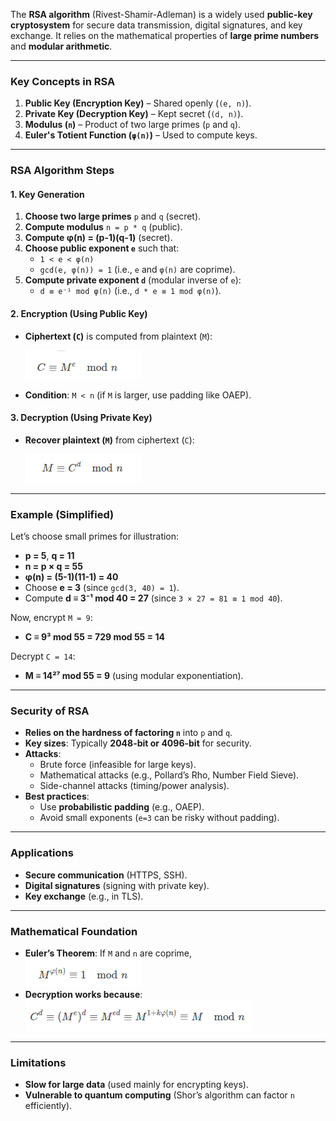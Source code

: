 The **RSA algorithm** (Rivest-Shamir-Adleman) is a widely used **public-key cryptosystem** for secure data transmission, digital signatures, and key exchange. It relies on the mathematical properties of **large prime numbers** and **modular arithmetic**.

---

### **Key Concepts in RSA**
1. **Public Key (Encryption Key)** – Shared openly (`(e, n)`).
2. **Private Key (Decryption Key)** – Kept secret (`(d, n)`).
3. **Modulus (`n`)** – Product of two large primes (`p` and `q`).
4. **Euler's Totient Function (`φ(n)`)** – Used to compute keys.

---

### **RSA Algorithm Steps**
#### **1. Key Generation**
1. **Choose two large primes** `p` and `q` (secret).
2. **Compute modulus** `n = p * q` (public).
3. **Compute φ(n) = (p-1)(q-1)** (secret).
4. **Choose public exponent `e`** such that:
   - `1 < e < φ(n)`
   - `gcd(e, φ(n)) = 1` (i.e., `e` and `φ(n)` are coprime).
5. **Compute private exponent `d`** (modular inverse of `e`):
   - `d ≡ e⁻¹ mod φ(n)` (i.e., `d * e ≡ 1 mod φ(n)`).

#### **2. Encryption (Using Public Key)**
- **Ciphertext (`C`)** is computed from plaintext (`M`):

  ![img.png](../../../images/cybersecurity/rsa.png)
  
- **Condition**: `M < n` (if `M` is larger, use padding like OAEP).

#### **3. Decryption (Using Private Key)**
- **Recover plaintext (`M`)** from ciphertext (`C`):

  ![img_1.png](../../../images/cybersecurity/rsa_1.png) 

---

### **Example (Simplified)**
Let’s choose small primes for illustration:
- **p = 5**, **q = 11**  
- **n = p × q = 55**  
- **φ(n) = (5-1)(11-1) = 40**  
- Choose **e = 3** (since `gcd(3, 40) = 1`).  
- Compute **d ≡ 3⁻¹ mod 40 = 27** (since `3 × 27 = 81 ≡ 1 mod 40`).  

Now, encrypt `M = 9`:
- **C ≡ 9³ mod 55 = 729 mod 55 = 14**  

Decrypt `C = 14`:
- **M ≡ 14²⁷ mod 55 = 9** (using modular exponentiation).

---

### **Security of RSA**
- **Relies on the hardness of factoring `n`** into `p` and `q`.
- **Key sizes**: Typically **2048-bit or 4096-bit** for security.
- **Attacks**:
  - Brute force (infeasible for large keys).
  - Mathematical attacks (e.g., Pollard’s Rho, Number Field Sieve).
  - Side-channel attacks (timing/power analysis).
- **Best practices**:
  - Use **probabilistic padding** (e.g., OAEP).
  - Avoid small exponents (`e=3` can be risky without padding).

---

### **Applications**
- **Secure communication** (HTTPS, SSH).
- **Digital signatures** (signing with private key).
- **Key exchange** (e.g., in TLS).

---

### **Mathematical Foundation**
- **Euler’s Theorem**: If `M` and `n` are coprime,  
 ![img_2.png](../../../images/cybersecurity/rsa_2.png)
- **Decryption works because**:  
 ![img_3.png](../../../images/cybersecurity/rsa_3.png)
---

### **Limitations**
- **Slow for large data** (used mainly for encrypting keys).
- **Vulnerable to quantum computing** (Shor’s algorithm can factor `n` efficiently).

